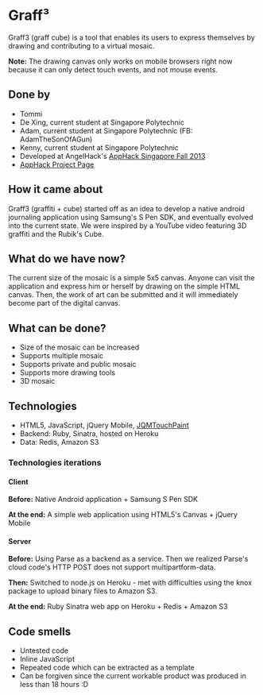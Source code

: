 # Graff³
Graff3 (graff cube) is a tool that enables its users to express themselves by drawing and contributing to a virtual mosaic.

**Note:** The drawing canvas only works on mobile browsers right now because it can only detect touch events, and not mouse events.

## Done by
* Tommi
* De Xing, current student at Singapore Polytechnic
* Adam, current student at Singapore Polytechnic (FB: AdamTheSonOfAGun)
* Kenny, current student at Singapore Polytechnic
* Developed at AngelHack's [AppHack Singapore Fall 2013](http://www.hackathon.io/apphack14)
* [AppHack Project Page](http://www.hackathon.io/projects/3709)	

## How it came about
Graff3 (graffiti + cube) started off as an idea to develop a native android journaling  application using Samsung's S Pen SDK, and eventually evolved into the current state. We were inspired by a YouTube video featuring 3D graffiti and the Rubik's Cube. 

## What do we have now?
The current size of the mosaic is a simple 5x5 canvas. Anyone can visit the application and express him or herself by drawing on the simple HTML canvas. Then, the work of art can be submitted and it will immediately become part of the digital canvas.

## What can be done?
* Size of the mosaic can be increased
* Supports multiple mosaic
* Supports private and public mosaic
* Supports more drawing tools
* 3D mosaic

## Technologies
* HTML5, JavaScript, jQuery Mobile, [JQMTouchPaint](https://github.com/Rockncoder/JQMTouchPaint)
* Backend: Ruby, Sinatra, hosted on Heroku
* Data: Redis, Amazon S3

### Technologies iterations

#### Client
**Before:** Native Android application + Samsung S Pen SDK

**At the end:** A simple web application using HTML5's Canvas + jQuery Mobile

#### Server
**Before:** Using Parse as a backend as a service. Then we realized Parse's cloud code's HTTP POST does not support multipartform-data.

**Then:** Switched to node.js on Heroku - met with difficulties using the knox package to upload binary files to Amazon S3.

**At the end:** Ruby Sinatra web app on Heroku + Redis + Amazon S3

## Code smells
* Untested code
* Inline JavaScript
* Repeated code which can be extracted as a template
* Can be forgiven since the current workable product was produced in less than 18 hours :D



